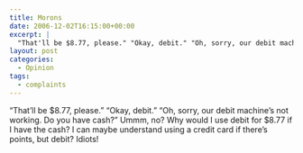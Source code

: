 ```yaml
---
title: Morons
date: 2006-12-02T16:15:00+00:00
excerpt: |
  "That'll be $8.77, please." "Okay, debit." "Oh, sorry, our debit machine's not working. Do
layout: post
categories:
  - Opinion
tags:
  - complaints
---
```

&#8220;That&#8217;ll be $8.77, please.&#8221; &#8220;Okay, debit.&#8221; &#8220;Oh, sorry, our debit machine&#8217;s not working. Do you have cash?&#8221; Ummm, no? Why would I use debit for $8.77 if I have the cash? I can maybe understand using a credit card if there&#8217;s points, but debit? Idiots!